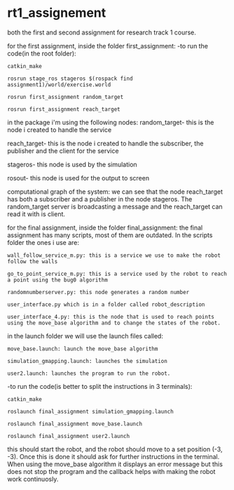 
# rt1_assignement
both the first and second assignment for research track 1 course.

for the first assignment, inside the folder first_assignment:
  -to run the code(in the root folder):

    catkin_make 

    rosrun stage_ros stageros $(rospack find assignment1)/world/exercise.world 

    rosrun first_assignment random_target

    rosrun first_assignment reach_target

  in the package i'm using the following nodes:
  random_target- this is the node i created to handle the service

  reach_target- this is the node i created to handle the subscriber, the publisher and the client 
  for the service

  stageros- this node is used by the simulation

  rosout- this node is used for the output to screen

  computational graph of the system: 
  we can see that the node reach_target has both a subscriber and a publisher in the node stageros. 
  The random_target server is broadcasting a message and the reach_target can read it with is client.
  
for the final assignment, inside the folder final_assignment:
  the final assignment has many scripts, most of them are outdated. In the scripts folder the ones i use are:
    
    wall_follow_service_m.py: this is a service we use to make the robot follow the walls
    
    go_to_point_service_m.py: this is a service used by the robot to reach a point using the bug0 algorithm
    
    randomnumberserver.py: this node generates a random number
    
    user_interface.py which is in a folder called robot_description
    
    user_interface_4.py: this is the node that is used to reach points using the move_base algorithm and to change the states of the robot.
   in the launch folder we will use the launch files called:
    
    move_base.launch: launch the move_base algorithm
    
    simulation_gmapping.launch: launches the simulation
    
    user2.launch: launches the program to run the robot.
   -to run the code(is better to split the instructions in 3 terminals):

    catkin_make 
    
    roslaunch final_assignment simulation_gmapping.launch
    
    roslaunch final_assignment move_base.launch
    
    roslaunch final_assignment user2.launch
    
   this should start the robot, and the robot should move to a set position (-3, -3). Once this is done it should ask for further instructions in the terminal. 
   When using the move_base algorithm it displays an error message but this does not stop the program and the callback helps with making the robot work continuosly.
